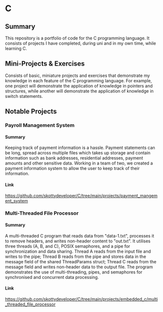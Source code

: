 # C
## Summary
This repository is a portfolio of code for the C programming language. It consists of projects I have completed, during uni and in my own time, while learning C.

## Mini-Projects & Exercises
Consists of basic, miniature projects and exercises that demonstrate my knowledge in each feature of the C programming language. For example, one project will demonstrate the application of knowledge in pointers and structures, while another will demonstrate the application of knowledge in switch statements.

## Notable Projects
### Payroll Management System
#### Summary
Keeping track of payment information is a hassle. Payment statements can be long, spread across multiple files which takes up storage and contain information such as bank addresses, residential addresses, payment amounts and other sensitive data. Working in a team of two, we created a payment information system to allow the user to keep track of their information.

#### Link
https://github.com/skottydeveloper/C/tree/main/projects/payment_mangement_system

### Multi-Threaded File Processor
#### Summary
A multi-threaded C program that reads data from "data-1.txt", processes it to remove headers, and writes non-header content to "out.txt". It utilises three threads (A, B, and C), POSIX semaphores, and a pipe for synchronization and data sharing. Thread A reads from the input file and writes to the pipe; Thread B reads from the pipe and stores data in the message field of the shared ThreadParams struct; Thread C reads from the message field and writes non-header data to the output file. The program demonstrates the use of multi-threading, pipes, and semaphores for synchronised and concurrent data processing.

#### Link
https://github.com/skottydeveloper/C/tree/main/projects/embedded_c/multi_threaded_file_processor
